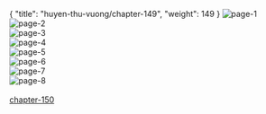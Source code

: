 { "title": "huyen-thu-vuong/chapter-149", "weight": 149 }
<img src="huyen-thu-vuong_0149_01-3c6e523ae48ee83d43fd63bd0e7b59de.webp" alt="page-1" origin="https://3.bp.blogspot.com/-sOpiYux4CII/WHcHtxop23I/AAAAAAAMpA0/3cCxSeBXm-Q/s0/Huyen-Thu-Vuong-Chapter-149-P-2.jpg"><br/>
<img src="huyen-thu-vuong_0149_02-64d382d57a5ca2ee5c98b68731df87b0.webp" alt="page-2" origin="https://3.bp.blogspot.com/-fxb6-UlmjGA/WHcHvFKhcgI/AAAAAAAMpBI/ntXoYBQd87E/s0/Huyen-Thu-Vuong-Chapter-149-P-3.jpg"><br/>
<img src="huyen-thu-vuong_0149_03-6035c42a148cb17c3efd76e9e4e35a81.webp" alt="page-3" origin="https://3.bp.blogspot.com/-H225SLxrzm8/WHcHwCjKA2I/AAAAAAAMpBc/uijrbXck2Kw/s0/Huyen-Thu-Vuong-Chapter-149-P-4.jpg"><br/>
<img src="huyen-thu-vuong_0149_04-5d7ed03585c301e885ba0a9828e34ea9.webp" alt="page-4" origin="https://3.bp.blogspot.com/-GLPv3iMriMM/WHcHxQK7s-I/AAAAAAAMpB0/-CROztIIfBc/s0/Huyen-Thu-Vuong-Chapter-149-P-5.jpg"><br/>
<img src="huyen-thu-vuong_0149_05-7bb767e4945ed15cb9ae925b99f1acd7.webp" alt="page-5" origin="https://3.bp.blogspot.com/-IIDvL1yVQkg/WHcHyWHgRYI/AAAAAAAMpB8/KWOk9BF-SGs/s0/Huyen-Thu-Vuong-Chapter-149-P-6.jpg"><br/>
<img src="huyen-thu-vuong_0149_06-f66582ab90ff11fa67bd26ffddd6255e.webp" alt="page-6" origin="https://3.bp.blogspot.com/-JzaGK3znVmw/WHcHzijeVbI/AAAAAAAMpCM/3htULQY4W-w/s0/Huyen-Thu-Vuong-Chapter-149-P-8.jpg"><br/>
<img src="huyen-thu-vuong_0149_07-2e847ce6859a67467188bb4b6612b0ac.webp" alt="page-7" origin="https://3.bp.blogspot.com/-ME9mmg1-g8k/WHcH08hX_uI/AAAAAAAMpCg/HloeHgw0wv8/s0/Huyen-Thu-Vuong-Chapter-149-P-9.jpg"><br/>
<img src="huyen-thu-vuong_0149_08-0278a829a92415e5cf82bf58a8cc217f.webp" alt="page-8" origin="https://3.bp.blogspot.com/-QEIQg0npRQM/WHcH2Exhb3I/AAAAAAAMpC0/XrDieOdc5ig/s0/Huyen-Thu-Vuong-Chapter-149-P-10.jpg"><br/>
<br/><a class="nextchap" href="/huyen-thu-vuong/chapter-150">chapter-150</a>
